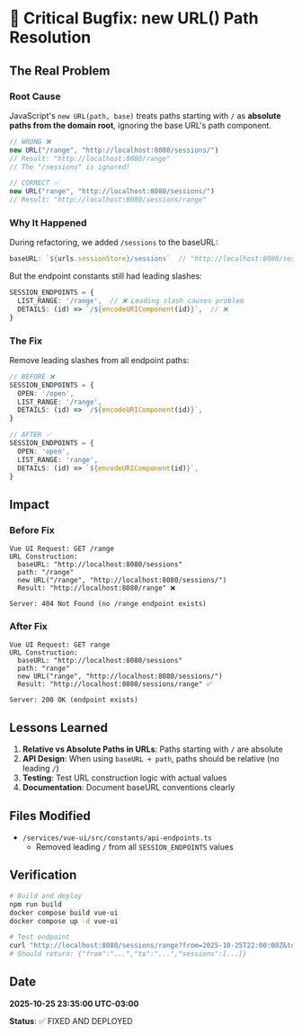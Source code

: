 # 🐛 Critical Bugfix: new URL() Path Resolution

## The Real Problem

### Root Cause
JavaScript's `new URL(path, base)` treats paths starting with `/` as **absolute paths from the domain root**, ignoring the base URL's path component.

```javascript
// WRONG ❌
new URL("/range", "http://localhost:8080/sessions/")
// Result: "http://localhost:8080/range"
// The "/sessions" is ignored!

// CORRECT ✅  
new URL("range", "http://localhost:8080/sessions/")
// Result: "http://localhost:8080/sessions/range"
```

### Why It Happened
During refactoring, we added `/sessions` to the baseURL:
```typescript
baseURL: `${urls.sessionStore}/sessions`  // "http://localhost:8080/sessions"
```

But the endpoint constants still had leading slashes:
```typescript
SESSION_ENDPOINTS = {
  LIST_RANGE: '/range',  // ❌ Leading slash causes problem
  DETAILS: (id) => `/${encodeURIComponent(id)}`,  // ❌
}
```

### The Fix
Remove leading slashes from all endpoint paths:

```typescript
// BEFORE ❌
SESSION_ENDPOINTS = {
  OPEN: '/open',
  LIST_RANGE: '/range',
  DETAILS: (id) => `/${encodeURIComponent(id)}`,
}

// AFTER ✅
SESSION_ENDPOINTS = {
  OPEN: 'open',
  LIST_RANGE: 'range',
  DETAILS: (id) => `${encodeURIComponent(id)}`,
}
```

## Impact

### Before Fix
```
Vue UI Request: GET /range
URL Construction:
  baseURL: "http://localhost:8080/sessions"
  path: "/range"
  new URL("/range", "http://localhost:8080/sessions/")
  Result: "http://localhost:8080/range" ❌

Server: 404 Not Found (no /range endpoint exists)
```

### After Fix
```
Vue UI Request: GET range
URL Construction:
  baseURL: "http://localhost:8080/sessions"
  path: "range"
  new URL("range", "http://localhost:8080/sessions/")
  Result: "http://localhost:8080/sessions/range" ✅

Server: 200 OK (endpoint exists)
```

## Lessons Learned

1. **Relative vs Absolute Paths in URLs**: Paths starting with `/` are absolute
2. **API Design**: When using `baseURL + path`, paths should be relative (no leading `/`)
3. **Testing**: Test URL construction logic with actual values
4. **Documentation**: Document baseURL conventions clearly

## Files Modified
- `/services/vue-ui/src/constants/api-endpoints.ts`
  - Removed leading `/` from all `SESSION_ENDPOINTS` values

## Verification
```bash
# Build and deploy
npm run build
docker compose build vue-ui
docker compose up -d vue-ui

# Test endpoint
curl "http://localhost:8080/sessions/range?from=2025-10-25T22:00:00Z&to=2025-10-25T23:00:00Z"
# Should return: {"from":"...","to":"...","sessions":[...]}
```

## Date
**2025-10-25 23:35:00 UTC-03:00**

**Status**: ✅ FIXED AND DEPLOYED
